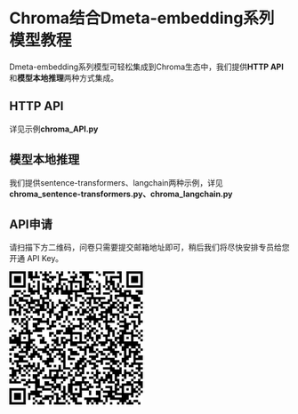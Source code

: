 # Chroma结合Dmeta-embedding系列模型教程

Dmeta-embedding系列模型可轻松集成到Chroma生态中，我们提供**HTTP API**和**模型本地推理**两种方式集成。

## HTTP API
详见示例**chroma_API.py**

## 模型本地推理
我们提供sentence-transformers、langchain两种示例，详见**chroma_sentence-transformers.py、chroma_langchain.py**

## API申请
请扫描下方二维码，问卷只需要提交邮箱地址即可，稍后我们将尽快安排专员给您开通 API Key。

![](../docs/api_qrcode.jpeg)
